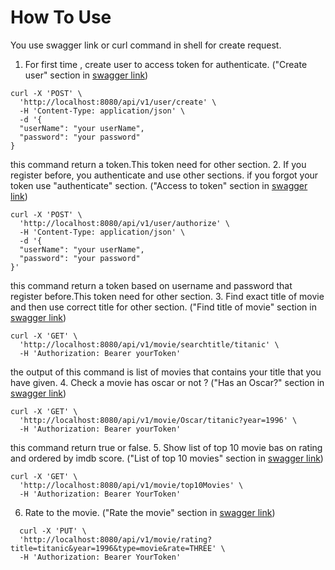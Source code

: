 # How To Use
You use swagger link or curl command in shell for create request.
1. For first time , create user to access token for authenticate.
("Create user" section in [swagger link](http://localhost:8080/swagger-ui/index.html))
```shell
curl -X 'POST' \
  'http://localhost:8080/api/v1/user/create' \
  -H 'Content-Type: application/json' \
  -d '{
  "userName": "your userName",
  "password": "your password"
}
```
this command return a token.This token need for other section. 
2. If you register before, you authenticate and use other sections. if you forgot your token use "authenticate" section.
("Access to token" section in [swagger link](http://localhost:8080/swagger-ui/index.html))
```shell
curl -X 'POST' \
  'http://localhost:8080/api/v1/user/authorize' \
  -H 'Content-Type: application/json' \
  -d '{
  "userName": "your userName",
  "password": "your password"
}'
```
this command return a token based on username and password that register before.This token need for other section.
3. Find exact title of movie and then use correct title for other section.
("Find title of movie" section in [swagger link](http://localhost:8080/swagger-ui/index.html))
```shell
curl -X 'GET' \
  'http://localhost:8080/api/v1/movie/searchtitle/titanic' \
  -H 'Authorization: Bearer yourToken'
```
the output of this command is list of movies that contains your title that you have given.
4. Check a movie has oscar or not ?
("Has an Oscar?" section in [swagger link](http://localhost:8080/swagger-ui/index.html))
```shell
curl -X 'GET' \
  'http://localhost:8080/api/v1/movie/Oscar/titanic?year=1996' \
  -H 'Authorization: Bearer yourToken'
```
this command return true or false.
5. Show list of top 10 movie bas on rating and ordered by imdb score.
("List of top 10 movies" section in [swagger link](http://localhost:8080/swagger-ui/index.html))
```shell
curl -X 'GET' \
  'http://localhost:8080/api/v1/movie/top10Movies' \
  -H 'Authorization: Bearer YourToken'
```
6. Rate to the movie.
("Rate the movie" section in [swagger link](http://localhost:8080/swagger-ui/index.html))
```shell
  curl -X 'PUT' \
  'http://localhost:8080/api/v1/movie/rating?title=titanic&year=1996&type=movie&rate=THREE' \
  -H 'Authorization: Bearer YourToken'
```